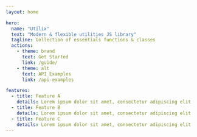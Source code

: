 ```yaml
---
layout: home

hero:
  name: "Utilix"
  text: "Modern & flexible utilities JS library"
  tagline: Collection of essentials functions & classes
  actions:
    - theme: brand
      text: Get Started
      link: /guide/
    - theme: alt
      text: API Examples
      link: /api-examples

features:
  - title: Feature A
    details: Lorem ipsum dolor sit amet, consectetur adipiscing elit
  - title: Feature B
    details: Lorem ipsum dolor sit amet, consectetur adipiscing elit
  - title: Feature C
    details: Lorem ipsum dolor sit amet, consectetur adipiscing elit
---
```


